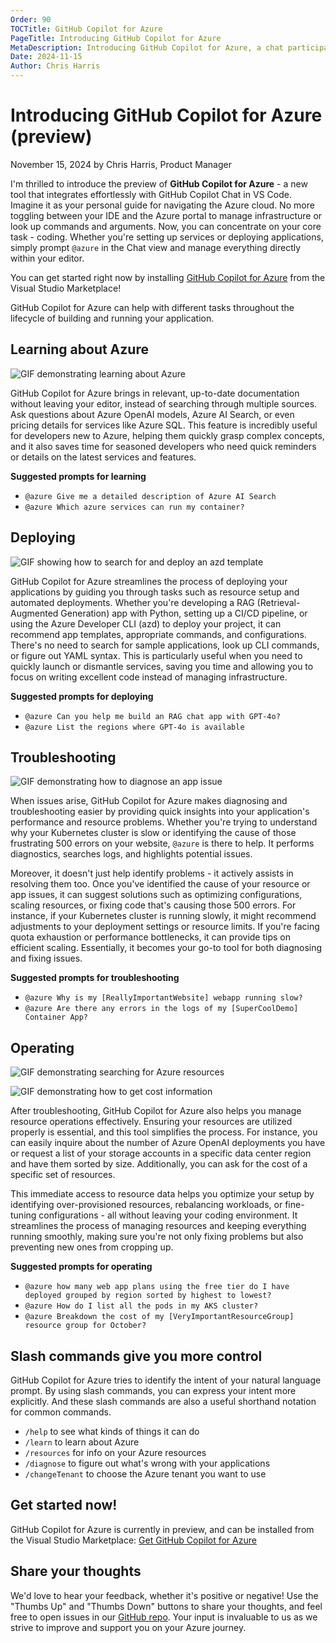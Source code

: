 ```yaml
---
Order: 90
TOCTitle: GitHub Copilot for Azure
PageTitle: Introducing GitHub Copilot for Azure
MetaDescription: Introducing GitHub Copilot for Azure, a chat participant to ask about Azure and help you manage and troubleshoot your Azure resources.
Date: 2024-11-15
Author: Chris Harris
---
```


# Introducing GitHub Copilot for Azure (preview)

November 15, 2024 by Chris Harris, Product Manager

I'm thrilled to introduce the preview of **GitHub Copilot for Azure** - a new tool that integrates effortlessly with GitHub Copilot Chat in VS Code. Imagine it as your personal guide for navigating the Azure cloud. No more toggling between your IDE and the Azure portal to manage infrastructure or look up commands and arguments. Now, you can concentrate on your core task - coding. Whether you're setting up services or deploying applications, simply prompt `@azure` in the Chat view and manage everything directly within your editor.

You can get started right now by installing [GitHub Copilot for Azure](HTTPS://aka.ms/GetGitHubCopilotForAzure) from the Visual Studio Marketplace!

GitHub Copilot for Azure can help with different tasks throughout the lifecycle of building and running your application.

## Learning about Azure

![GIF demonstrating learning about Azure](learn_10-11-2024.gif)

GitHub Copilot for Azure brings in relevant, up-to-date documentation without leaving your editor, instead of searching through multiple sources. Ask questions about Azure OpenAI models, Azure AI Search, or even pricing details for services like Azure SQL. This feature is incredibly useful for developers new to Azure, helping them quickly grasp complex concepts, and it also saves time for seasoned developers who need quick reminders or details on the latest services and features.

**Suggested prompts for learning**

- `@azure Give me a detailed description of Azure AI Search`
- `@azure Which azure services can run my container?`

## Deploying

![GIF showing how to search for and deploy an azd template](deploy-init_10-11-2024.gif)

GitHub Copilot for Azure streamlines the process of deploying your applications by guiding you through tasks such as resource setup and automated deployments. Whether you're developing a RAG (Retrieval-Augmented Generation) app with Python, setting up a CI/CD pipeline, or using the Azure Developer CLI (azd) to deploy your project, it can recommend app templates, appropriate commands, and configurations. There's no need to search for sample applications, look up CLI commands, or figure out YAML syntax. This is particularly useful when you need to quickly launch or dismantle services, saving you time and allowing you to focus on writing excellent code instead of managing infrastructure.


**Suggested prompts for deploying**

- `@azure Can you help me build an RAG chat app with GPT-4o?`
- `@azure List the regions where GPT-4o is available`

## Troubleshooting

![GIF demonstrating how to diagnose an app issue](diagnose-logs_10-11-2024.gif)

When issues arise, GitHub Copilot for Azure makes diagnosing and troubleshooting easier by providing quick insights into your application's performance and resource problems. Whether you're trying to understand why your Kubernetes cluster is slow or identifying the cause of those frustrating 500 errors on your website, `@azure` is there to help. It performs diagnostics, searches logs, and highlights potential issues.

Moreover, it doesn't just help identify problems - it actively assists in resolving them too. Once you've identified the cause of your resource or app issues, it can suggest solutions such as optimizing configurations, scaling resources, or fixing code that's causing those 500 errors. For instance, if your Kubernetes cluster is running slowly, it might recommend adjustments to your deployment settings or resource limits. If you're facing quota exhaustion or performance bottlenecks, it can provide tips on efficient scaling. Essentially, it becomes your go-to tool for both diagnosing and fixing issues.

**Suggested prompts for troubleshooting**


- `@azure Why is my [ReallyImportantWebsite] webapp running slow?`
- `@azure Are there any errors in the logs of my [SuperCoolDemo] Container App?`

## Operating

![GIF demonstrating searching for Azure resources](view-resources_10-11-2024.gif)

![GIF demonstrating how to get cost information](cost-breakdown_10-30-2024.gif)

After troubleshooting, GitHub Copilot for Azure also helps you manage resource operations effectively. Ensuring your resources are utilized properly is essential, and this tool simplifies the process. For instance, you can easily inquire about the number of Azure OpenAI deployments you have or request a list of your storage accounts in a specific data center region and have them sorted by size. Additionally, you can ask for the cost of a specific set of resources.

This immediate access to resource data helps you optimize your setup by identifying over-provisioned resources, rebalancing workloads, or fine-tuning configurations - all without leaving your coding environment. It streamlines the process of managing resources and keeping everything running smoothly, making sure you're not only fixing problems but also preventing new ones from cropping up.

**Suggested prompts for operating**

- `@azure how many web app plans using the free tier do I have deployed grouped by region sorted by highest to lowest?`
- `@azure How do I list all the pods in my AKS cluster?`
- `@azure Breakdown the cost of my [VeryImportantResourceGroup] resource group for October?`

## Slash commands give you more control

GitHub Copilot for Azure tries to identify the intent of your natural language prompt. By using slash commands, you can express your intent more explicitly. And these slash commands are also a useful shorthand notation for common commands.

- `/help` to see what kinds of things it can do
- `/learn` to learn about Azure
- `/resources` for info on your Azure resources
- `/diagnose` to figure out what's wrong with your applications
- `/changeTenant` to choose the Azure tenant you want to use

## Get started now!

GitHub Copilot for Azure is currently in preview, and can be installed from the Visual Studio Marketplace: [Get GitHub Copilot for Azure](HTTPS://aka.ms/GetGitHubCopilotForAzure)

## Share your thoughts

We'd love to hear your feedback, whether it's positive or negative! Use the "Thumbs Up" and "Thumbs Down" buttons to share your thoughts, and feel free to open issues in our [GitHub repo](HTTPS://aka.ms/GitHubCopilotForAzureRepo). Your input is invaluable to us as we strive to improve and support you on your Azure journey.

